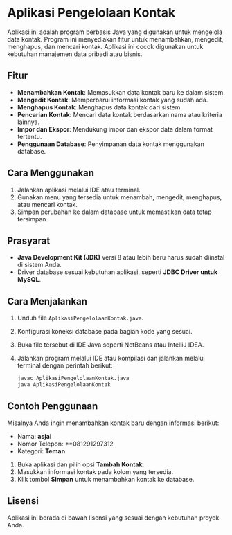 
# Aplikasi Pengelolaan Kontak

Aplikasi ini adalah program berbasis Java yang digunakan untuk mengelola data kontak. Program ini menyediakan fitur untuk menambahkan, mengedit, menghapus, dan mencari kontak. Aplikasi ini cocok digunakan untuk kebutuhan manajemen data pribadi atau bisnis.

## Fitur

- **Menambahkan Kontak**: Memasukkan data kontak baru ke dalam sistem.
- **Mengedit Kontak**: Memperbarui informasi kontak yang sudah ada.
- **Menghapus Kontak**: Menghapus data kontak dari sistem.
- **Pencarian Kontak**: Mencari data kontak berdasarkan nama atau kriteria lainnya.
- **Impor dan Ekspor**: Mendukung impor dan ekspor data dalam format tertentu.
- **Penggunaan Database**: Penyimpanan data kontak menggunakan database.

## Cara Menggunakan

1. Jalankan aplikasi melalui IDE atau terminal.
2. Gunakan menu yang tersedia untuk menambah, mengedit, menghapus, atau mencari kontak.
3. Simpan perubahan ke dalam database untuk memastikan data tetap tersimpan.

## Prasyarat

- **Java Development Kit (JDK)** versi 8 atau lebih baru harus sudah diinstal di sistem Anda.
- Driver database sesuai kebutuhan aplikasi, seperti **JDBC Driver untuk MySQL**.

## Cara Menjalankan

1. Unduh file `AplikasiPengelolaanKontak.java`.
2. Konfigurasi koneksi database pada bagian kode yang sesuai.
3. Buka file tersebut di IDE Java seperti NetBeans atau IntelliJ IDEA.
4. Jalankan program melalui IDE atau kompilasi dan jalankan melalui terminal dengan perintah berikut:

    ```bash
    javac AplikasiPengelolaanKontak.java
    java AplikasiPengelolaanKontak
    ```

## Contoh Penggunaan

Misalnya Anda ingin menambahkan kontak baru dengan informasi berikut:

- Nama: **asjai**
- Nomor Telepon: **081291297312
- Kategori: **Teman**

1. Buka aplikasi dan pilih opsi **Tambah Kontak**.
2. Masukkan informasi kontak pada kolom yang tersedia.
3. Klik tombol **Simpan** untuk menambahkan kontak ke database.

## Lisensi

Aplikasi ini berada di bawah lisensi yang sesuai dengan kebutuhan proyek Anda.

